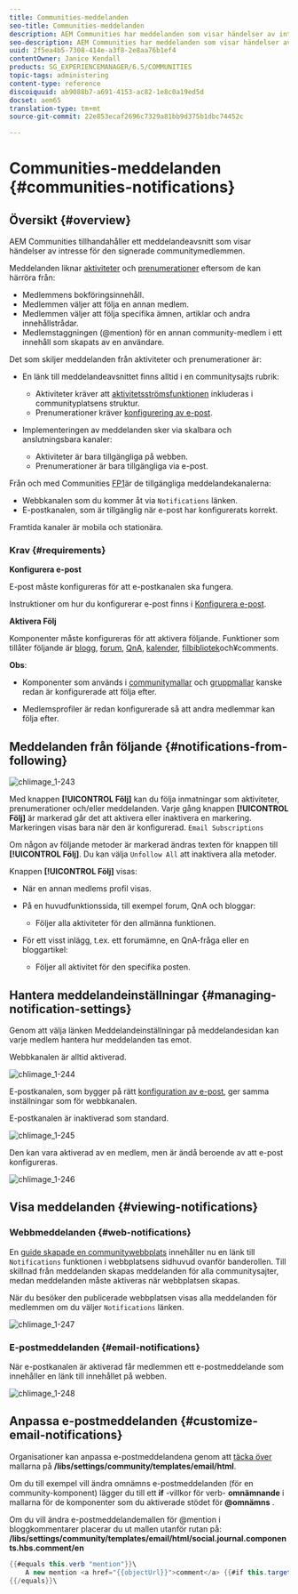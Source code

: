 ```yaml
---
title: Communities-meddelanden
seo-title: Communities-meddelanden
description: AEM Communities har meddelanden som visar händelser av intresse för den inloggade communitymedlemmen
seo-description: AEM Communities har meddelanden som visar händelser av intresse för den inloggade communitymedlemmen
uuid: 2f5ea4b5-7308-414e-a3f8-2e8aa76b1ef4
contentOwner: Janice Kendall
products: SG_EXPERIENCEMANAGER/6.5/COMMUNITIES
topic-tags: administering
content-type: reference
discoiquuid: ab9088b7-a691-4153-ac82-1e8c0a19ed5d
docset: aem65
translation-type: tm+mt
source-git-commit: 22e853ecaf2696c7329a81bb9d375b1dbc74452c

---
```



# Communities-meddelanden {#communities-notifications}

## Översikt {#overview}

AEM Communities tillhandahåller ett meddelandeavsnitt som visar händelser av intresse för den signerade communitymedlemmen.

Meddelanden liknar [aktiviteter](/help/communities/essentials-activities.md) och [prenumerationer](/help/communities/subscriptions.md) eftersom de kan härröra från:

* Medlemmens bokföringsinnehåll.
* Medlemmen väljer att följa en annan medlem.
* Medlemmen väljer att följa specifika ämnen, artiklar och andra innehållstrådar.
* Medlemstaggningen (@mention) för en annan community-medlem i ett innehåll som skapats av en användare.

Det som skiljer meddelanden från aktiviteter och prenumerationer är:

* En länk till meddelandeavsnittet finns alltid i en communitysajts rubrik:

   * Aktiviteter kräver att [aktivitetsströmsfunktionen](/help/communities/functions.md#activity-stream-function) inkluderas i communityplatsens struktur.
   * Prenumerationer kräver [konfigurering av e-post](/help/communities/email.md).

* Implementeringen av meddelanden sker via skalbara och anslutningsbara kanaler:

   * Aktiviteter är bara tillgängliga på webben.
   * Prenumerationer är bara tillgängliga via e-post.

Från och med Communities [FP1](/help/communities/deploy-communities.md#latestfeaturepack)är de tillgängliga meddelandekanalerna:

* Webbkanalen som du kommer åt via `Notifications` länken.
* E-postkanalen, som är tillgänglig när e-post har konfigurerats korrekt.

Framtida kanaler är mobila och stationära.

### Krav {#requirements}

**Konfigurera e-post**

E-post måste konfigureras för att e-postkanalen ska fungera.

Instruktioner om hur du konfigurerar e-post finns i [Konfigurera e-post](/help/communities/analytics.md).

**Aktivera Följ**

Komponenter måste konfigureras för att aktivera följande. Funktioner som tillåter följande är [blogg](/help/communities/blog-feature.md), [forum](/help/communities/forum.md), [QnA](/help/communities/working-with-qna.md), [kalender](/help/communities/calendar.md), [filbibliotek](/help/communities/file-library.md)[](/help/communities/comments.md)och¥comments.

**Obs**:

* Komponenter som används i [communitymallar](/help/communities/sites.md) och [gruppmallar](/help/communities/tools-groups.md) kanske redan är konfigurerade att följa efter.

* Medlemsprofiler är redan konfigurerade så att andra medlemmar kan följa efter.

## Meddelanden från följande {#notifications-from-following}

![chlimage_1-243](assets/chlimage_1-243.png)

Med knappen **[!UICONTROL Följ]** kan du följa inmatningar som aktiviteter, prenumerationer och/eller meddelanden. Varje gång knappen **[!UICONTROL Följ]** är markerad går det att aktivera eller inaktivera en markering. Markeringen visas bara när den är konfigurerad. `Email Subscriptions`

Om någon av följande metoder är markerad ändras texten för knappen till **[!UICONTROL Följ]**. Du kan välja `Unfollow All` att inaktivera alla metoder.

Knappen **[!UICONTROL Följ]** visas:

* När en annan medlems profil visas.
* På en huvudfunktionssida, till exempel forum, QnA och bloggar:

   * Följer alla aktiviteter för den allmänna funktionen.

* För ett visst inlägg, t.ex. ett forumämne, en QnA-fråga eller en bloggartikel:

   * Följer all aktivitet för den specifika posten.

## Hantera meddelandeinställningar {#managing-notification-settings}

Genom att välja länken Meddelandeinställningar på meddelandesidan kan varje medlem hantera hur meddelanden tas emot.

Webbkanalen är alltid aktiverad.

![chlimage_1-244](assets/chlimage_1-244.png)

E-postkanalen, som bygger på rätt [konfiguration av e-post](/help/communities/email.md), ger samma inställningar som för webbkanalen.

E-postkanalen är inaktiverad som standard.

![chlimage_1-245](assets/chlimage_1-245.png)

Den kan vara aktiverad av en medlem, men är ändå beroende av att e-post konfigureras.

![chlimage_1-246](assets/chlimage_1-246.png)

## Visa meddelanden {#viewing-notifications}

### Webbmeddelanden {#web-notifications}

En [guide skapade en communitywebbplats](/help/communities/sites-console.md) innehåller nu en länk till `Notifications` funktionen i webbplatsens sidhuvud ovanför banderollen. Till skillnad från meddelanden skapas meddelanden för alla communitysajter, medan meddelanden måste aktiveras när webbplatsen skapas.

När du besöker den publicerade webbplatsen visas alla meddelanden för medlemmen om du väljer `Notifications` länken.

![chlimage_1-247](assets/chlimage_1-247.png)

### E-postmeddelanden {#email-notifications}

När e-postkanalen är aktiverad får medlemmen ett e-postmeddelande som innehåller en länk till innehållet på webben.

![chlimage_1-248](assets/chlimage_1-248.png)

## Anpassa e-postmeddelanden {#customize-email-notifications}

Organisationer kan anpassa e-postmeddelandena genom att [täcka över](/help/communities/client-customize.md#overlays) mallarna på **/libs/settings/community/templates/email/html**.

Om du till exempel vill ändra omnämns e-postmeddelanden (för en community-komponent) lägger du till ett **if** -villkor för verb- **omnämnande** i mallarna för de komponenter som du aktiverade stödet för **@omnämns** .

Om du vill ändra e-postmeddelandemallen för @mention i bloggkommentarer placerar du ut mallen utanför rutan på: **/libs/settings/community/templates/email/html/social.journal.components.hbs.comment/en**

```java
{{#equals this.verb "mention"}}\
    A new mention <a href="{{objectUrl}}">comment</a> {{#if this.target.properties.[jcr:title]}}to the article "{{{target.displayName}}}" {{/if}}was added by {{{user.name}}} on {{dateUtil this.published format="EEE, d MMM yyyy HH:mm:ss z"}}.\n \
{{/equals}}\
```

